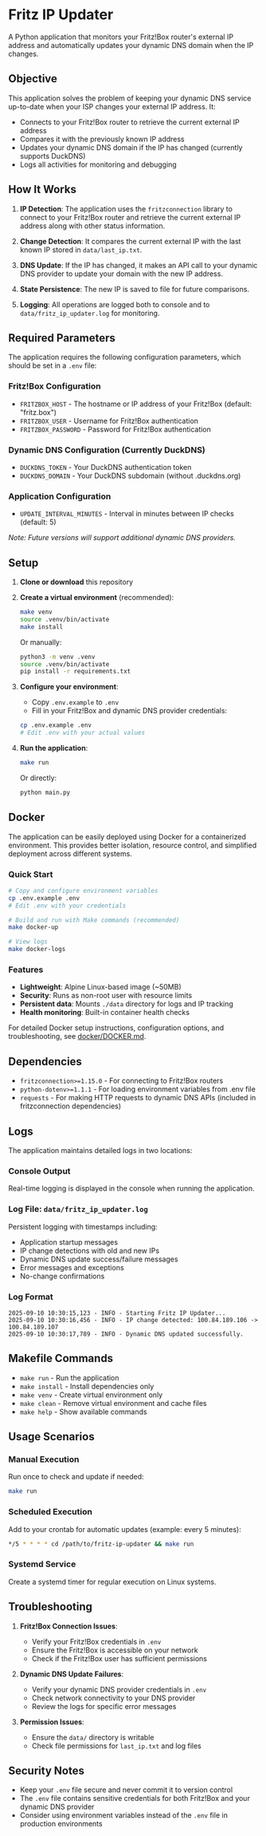 # Fritz IP Updater

A Python application that monitors your Fritz!Box router's external IP address and automatically updates your dynamic DNS domain when the IP changes.

## Objective

This application solves the problem of keeping your dynamic DNS service up-to-date when your ISP changes your external IP address. It:

- Connects to your Fritz!Box router to retrieve the current external IP address
- Compares it with the previously known IP address
- Updates your dynamic DNS domain if the IP has changed (currently supports DuckDNS)
- Logs all activities for monitoring and debugging

## How It Works

1. **IP Detection**: The application uses the `fritzconnection` library to connect to your Fritz!Box router and retrieve the current external IP address along with other status information.

2. **Change Detection**: It compares the current external IP with the last known IP stored in `data/last_ip.txt`.

3. **DNS Update**: If the IP has changed, it makes an API call to your dynamic DNS provider to update your domain with the new IP address.

4. **State Persistence**: The new IP is saved to file for future comparisons.

5. **Logging**: All operations are logged both to console and to `data/fritz_ip_updater.log` for monitoring.

## Required Parameters

The application requires the following configuration parameters, which should be set in a `.env` file:

### Fritz!Box Configuration
- `FRITZBOX_HOST` - The hostname or IP address of your Fritz!Box (default: "fritz.box")
- `FRITZBOX_USER` - Username for Fritz!Box authentication
- `FRITZBOX_PASSWORD` - Password for Fritz!Box authentication

### Dynamic DNS Configuration (Currently DuckDNS)
- `DUCKDNS_TOKEN` - Your DuckDNS authentication token
- `DUCKDNS_DOMAIN` - Your DuckDNS subdomain (without .duckdns.org)

### Application Configuration
- `UPDATE_INTERVAL_MINUTES` - Interval in minutes between IP checks (default: 5)

*Note: Future versions will support additional dynamic DNS providers.*

## Setup

1. **Clone or download** this repository

2. **Create a virtual environment** (recommended):
   ```bash
   make venv
   source .venv/bin/activate
   make install
   ```
   Or manually:
   ```bash
   python3 -m venv .venv
   source .venv/bin/activate
   pip install -r requirements.txt
   ```

3. **Configure your environment**:
   - Copy `.env.example` to `.env`
   - Fill in your Fritz!Box and dynamic DNS provider credentials:
   ```bash
   cp .env.example .env
   # Edit .env with your actual values
   ```

4. **Run the application**:
   ```bash
   make run
   ```
   Or directly:
   ```bash
   python main.py
   ```

## Docker

The application can be easily deployed using Docker for a containerized environment. This provides better isolation, resource control, and simplified deployment across different systems.

### Quick Start
```bash
# Copy and configure environment variables
cp .env.example .env
# Edit .env with your credentials

# Build and run with Make commands (recommended)
make docker-up

# View logs
make docker-logs
```

### Features
- **Lightweight**: Alpine Linux-based image (~50MB)
- **Security**: Runs as non-root user with resource limits
- **Persistent data**: Mounts `./data` directory for logs and IP tracking
- **Health monitoring**: Built-in container health checks

For detailed Docker setup instructions, configuration options, and troubleshooting, see [docker/DOCKER.md](docker/DOCKER.md).

## Dependencies

- `fritzconnection>=1.15.0` - For connecting to Fritz!Box routers
- `python-dotenv>=1.1.1` - For loading environment variables from .env file
- `requests` - For making HTTP requests to dynamic DNS APIs (included in fritzconnection dependencies)

## Logs

The application maintains detailed logs in two locations:

### Console Output
Real-time logging is displayed in the console when running the application.

### Log File: `data/fritz_ip_updater.log`
Persistent logging with timestamps including:
- Application startup messages
- IP change detections with old and new IPs
- Dynamic DNS update success/failure messages
- Error messages and exceptions
- No-change confirmations

### Log Format
```
2025-09-10 10:30:15,123 - INFO - Starting Fritz IP Updater...
2025-09-10 10:30:16,456 - INFO - IP change detected: 100.84.189.106 -> 100.84.189.107
2025-09-10 10:30:17,789 - INFO - Dynamic DNS updated successfully.
```

## Makefile Commands

- `make run` - Run the application
- `make install` - Install dependencies only
- `make venv` - Create virtual environment only
- `make clean` - Remove virtual environment and cache files
- `make help` - Show available commands

## Usage Scenarios

### Manual Execution
Run once to check and update if needed:
```bash
make run
```

### Scheduled Execution
Add to your crontab for automatic updates (example: every 5 minutes):
```bash
*/5 * * * * cd /path/to/fritz-ip-updater && make run
```

### Systemd Service
Create a systemd timer for regular execution on Linux systems.

## Troubleshooting

1. **Fritz!Box Connection Issues**:
   - Verify your Fritz!Box credentials in `.env`
   - Ensure the Fritz!Box is accessible on your network
   - Check if the Fritz!Box user has sufficient permissions

2. **Dynamic DNS Update Failures**:
   - Verify your dynamic DNS provider credentials in `.env`
   - Check network connectivity to your DNS provider
   - Review the logs for specific error messages

3. **Permission Issues**:
   - Ensure the `data/` directory is writable
   - Check file permissions for `last_ip.txt` and log files

## Security Notes

- Keep your `.env` file secure and never commit it to version control
- The `.env` file contains sensitive credentials for both Fritz!Box and your dynamic DNS provider
- Consider using environment variables instead of the `.env` file in production environments